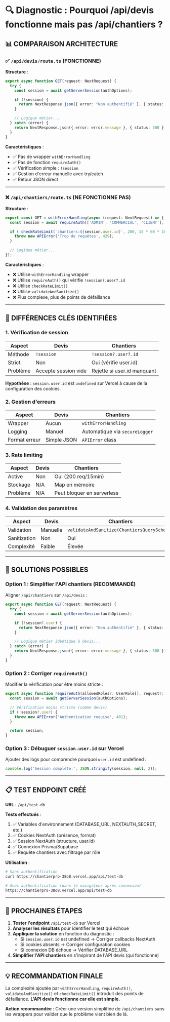 # 🔍 Diagnostic : Pourquoi /api/devis fonctionne mais pas /api/chantiers ?

## 📊 COMPARAISON ARCHITECTURE

### ✅ `/api/devis/route.ts` (FONCTIONNE)

**Structure** :
```typescript
export async function GET(request: NextRequest) {
  try {
    const session = await getServerSession(authOptions);

    if (!session) {
      return NextResponse.json({ error: "Non authentifié" }, { status: 401 });
    }

    // Logique métier...
  } catch (error) {
    return NextResponse.json({ error: error.message }, { status: 500 });
  }
}
```

**Caractéristiques** :
- ✅ Pas de wrapper `withErrorHandling`
- ✅ Pas de fonction `requireAuth()`
- ✅ Vérification simple : `!session`
- ✅ Gestion d'erreur manuelle avec try/catch
- ✅ Retour JSON direct

---

### ❌ `/api/chantiers/route.ts` (NE FONCTIONNE PAS)

**Structure** :
```typescript
export const GET = withErrorHandling(async (request: NextRequest) => {
  const session = await requireAuth(['ADMIN', 'COMMERCIAL', 'CLIENT'], request);

  if (!checkRateLimit(`chantiers:${session.user.id}`, 200, 15 * 60 * 1000)) {
    throw new APIError('Trop de requêtes', 429);
  }

  // Logique métier...
});
```

**Caractéristiques** :
- ❌ Utilise `withErrorHandling` wrapper
- ❌ Utilise `requireAuth()` qui vérifie `!session?.user?.id`
- ❌ Utilise `checkRateLimit()`
- ❌ Utilise `validateAndSanitize()`
- ❌ Plus complexe, plus de points de défaillance

---

## 🎯 DIFFÉRENCES CLÉS IDENTIFIÉES

### 1. **Vérification de session**

| Aspect | Devis | Chantiers |
|--------|-------|-----------|
| Méthode | `!session` | `!session?.user?.id` |
| Strict | Non | Oui (vérifie user.id) |
| Problème | Accepte session vide | Rejette si user.id manquant |

**Hypothèse** : `session.user.id` est `undefined` sur Vercel à cause de la configuration des cookies.

### 2. **Gestion d'erreurs**

| Aspect | Devis | Chantiers |
|--------|-------|-----------|
| Wrapper | Aucun | `withErrorHandling` |
| Logging | Manuel | Automatique via `secureLogger` |
| Format erreur | Simple JSON | `APIError` class |

### 3. **Rate limiting**

| Aspect | Devis | Chantiers |
|--------|-------|-----------|
| Active | Non | Oui (200 req/15min) |
| Stockage | N/A | Map en mémoire |
| Problème | N/A | Peut bloquer en serverless |

### 4. **Validation des paramètres**

| Aspect | Devis | Chantiers |
|--------|-------|-----------|
| Validation | Manuelle | `validateAndSanitize(ChantiersQuerySchema)` |
| Sanitization | Non | Oui |
| Complexité | Faible | Élevée |

---

## 🔧 SOLUTIONS POSSIBLES

### Option 1 : Simplifier l'API chantiers (RECOMMANDÉ)
Aligner `/api/chantiers` sur `/api/devis` :
```typescript
export async function GET(request: NextRequest) {
  try {
    const session = await getServerSession(authOptions);

    if (!session?.user) {
      return NextResponse.json({ error: "Non authentifié" }, { status: 401 });
    }

    // Logique métier identique à devis...
  } catch (error) {
    return NextResponse.json({ error: error.message }, { status: 500 });
  }
}
```

### Option 2 : Corriger `requireAuth()`
Modifier la vérification pour être moins stricte :
```typescript
export async function requireAuth(allowedRoles?: UserRole[], request?: NextRequest) {
  const session = await getServerSession(authOptions);

  // Vérification moins stricte (comme devis)
  if (!session?.user) {
    throw new APIError('Authentication requise', 401);
  }

  return session;
}
```

### Option 3 : Débuguer `session.user.id` sur Vercel
Ajouter des logs pour comprendre pourquoi `user.id` est undefined :
```typescript
console.log('Session complète:', JSON.stringify(session, null, 2));
```

---

## 📋 TEST ENDPOINT CRÉÉ

**URL** : `/api/test-db`

**Tests effectués** :
1. ✅ Variables d'environnement (DATABASE_URL, NEXTAUTH_SECRET, etc.)
2. ✅ Cookies NextAuth (présence, format)
3. ✅ Session NextAuth (structure, user.id)
4. ✅ Connexion Prisma/Supabase
5. ✅ Requête chantiers avec filtrage par rôle

**Utilisation** :
```bash
# Sans authentification
curl https://chantierpro-38o8.vercel.app/api/test-db

# Avec authentification (dans le navigateur après connexion)
https://chantierpro-38o8.vercel.app/api/test-db
```

---

## 🚀 PROCHAINES ÉTAPES

1. **Tester l'endpoint** `/api/test-db` sur Vercel
2. **Analyser les résultats** pour identifier le test qui échoue
3. **Appliquer la solution** en fonction du diagnostic :
   - Si `session.user.id` est undefined → Corriger callbacks NextAuth
   - Si cookies absents → Corriger configuration cookies
   - Si connexion DB échoue → Vérifier DATABASE_URL
4. **Simplifier l'API chantiers** en s'inspirant de l'API devis (qui fonctionne)

---

## 💡 RECOMMANDATION FINALE

La complexité ajoutée par `withErrorHandling`, `requireAuth()`, `validateAndSanitize()` et `checkRateLimit()` introduit des points de défaillance. **L'API devis fonctionne car elle est simple.**

**Action recommandée** : Créer une version simplifiée de `/api/chantiers` sans les wrappers pour valider que le problème vient bien de là.
